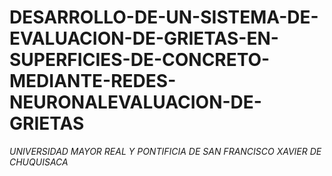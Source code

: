 # DESARROLLO-DE-UN-SISTEMA-DE-EVALUACION-DE-GRIETAS-EN-SUPERFICIES-DE-CONCRETO-MEDIANTE-REDES-NEURONALEVALUACION-DE-GRIETAS

*UNIVERSIDAD MAYOR REAL Y PONTIFICIA DE SAN FRANCISCO XAVIER DE CHUQUISACA*

